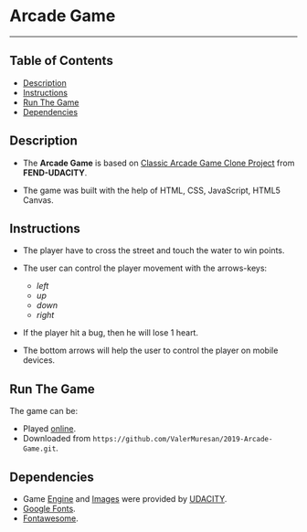 # **Arcade Game**
-------

## Table of Contents

- [Description](#description)
- [Instructions](#instructions)
- [Run The Game](#run-the-game)
- [Dependencies](#dependencies)

## Description

+ The **Arcade Game** is based on [Classic Arcade Game Clone Project](https://github.com/udacity/frontend-nanodegree-arcade-game) from **FEND-UDACITY**.

+ The game was built with the help of HTML, CSS, JavaScript, HTML5 Canvas.

## Instructions

* The player have to cross the street and touch the water to win points.
* The user can control the player movement with the arrows-keys:

  * *left*
  * *up*
  * *down*
  * *right*

* If the player hit a bug, then he will lose 1 heart.
* The bottom arrows will help the user to control the player on mobile devices.

## Run The Game

The game can be:
- Played [online]( https://valermuresan.github.io/2019-Arcade-Game/).
- Downloaded from `https://github.com/ValerMuresan/2019-Arcade-Game.git`.

## Dependencies

+ Game [Engine](https://github.com/udacity/frontend-nanodegree-arcade-game) and [Images](https://github.com/udacity/frontend-nanodegree-arcade-game) were provided by [UDACITY](https://www.udacity.com/).
+ [Google Fonts](https://fonts.google.com/specimen/Aclonica).
+ [Fontawesome](https://fontawesome.com/).
